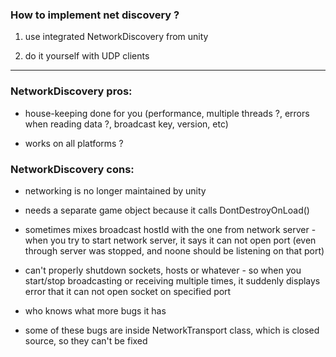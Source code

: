 
### How to implement net discovery ?

1. use integrated NetworkDiscovery from unity

2. do it yourself with UDP clients

***

### NetworkDiscovery pros:

- house-keeping done for you (performance, multiple threads ?, errors when reading data ?, broadcast key, version, etc)

- works on all platforms ?


### NetworkDiscovery cons:

- networking is no longer maintained by unity

- needs a separate game object because it calls DontDestroyOnLoad()

- sometimes mixes broadcast hostId with the one from network server - when you try to start network server, it says it can not open port (even through server was stopped, and noone should be listening on that port)

- can't properly shutdown sockets, hosts or whatever - so when you start/stop broadcasting or receiving multiple times, it suddenly displays error that it can not open socket on specified port

- who knows what more bugs it has

- some of these bugs are inside NetworkTransport class, which is closed source, so they can't be fixed

